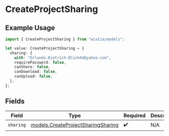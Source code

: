 # CreateProjectSharing

## Example Usage

```typescript
import { CreateProjectSharing } from "wistia/models";

let value: CreateProjectSharing = {
  sharing: {
    with: "Orlando.Dietrich-Blick44@yahoo.com",
    requirePassword: false,
    canShare: false,
    canDownload: false,
    canUpload: false,
  },
};
```

## Fields

| Field                                                                          | Type                                                                           | Required                                                                       | Description                                                                    |
| ------------------------------------------------------------------------------ | ------------------------------------------------------------------------------ | ------------------------------------------------------------------------------ | ------------------------------------------------------------------------------ |
| `sharing`                                                                      | [models.CreateProjectSharingSharing](../models/createprojectsharingsharing.md) | :heavy_check_mark:                                                             | N/A                                                                            |